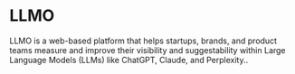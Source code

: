 # LLMO
LLMO is a web-based platform that helps startups, brands, and product teams measure and improve their visibility and suggestability within Large Language Models (LLMs) like ChatGPT, Claude, and Perplexity..
